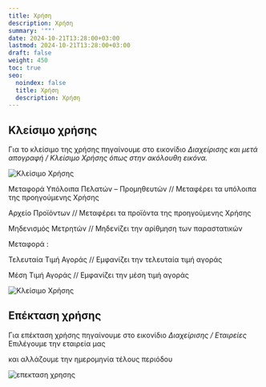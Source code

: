 ```yaml
---
title: Χρήση
description: Χρήση
summary: '""'
date: 2024-10-21T13:28:00+03:00
lastmod: 2024-10-21T13:28:00+03:00
draft: false
weight: 450
toc: true
seo:
  noindex: false
  title: Χρήση
  description: Χρήση
---
```


## Κλείσιμο χρήσης

Για το κλείσιμο της χρήσης πηγαίνουμε στο εικονίδιο _Διαχείρισης και μετά απογραφή / Κλείσιμο Χρήσης όπως στην ακόλουθη εικόνα._

![Κλείσιμο Χρήσης](/images/klisimo.jpg "Κλείσιμο Χρήσης")

Μεταφορά Υπόλοιπα Πελατών – Προμηθευτών // Μεταφέρει τα υπόλοιπα της προηγούμενης Χρήσης

Αρχείο Προϊόντων // Μεταφέρει τα προϊόντα της προηγούμενης Χρήσης

Μηδενισμός Μετρητών // Μηδενίζει την αρίθμηση των παραστατικών

Μεταφορά :

Τελευταία Τιμή Αγοράς // Εμφανίζει την τελευταία τιμή αγοράς

Μέση Τιμή Αγοράς // Εμφανίζει την μέση τιμή αγοράς

![Κλείσιμο Χρήσης](/images/klisimo-xrisis.jpg "Κλείσιμο Χρήσης")

## Επέκταση χρήσης

Για επέκταση χρήσης πηγαίνουμε στο εικονίδιο _Διαχείρισης / Εταιρείες_ Επιλέγουμε την εταιρεία μας

και αλλάζουμε την ημερομηνία τέλους περιόδου

![επεκταση χρησης](/images/epektash-xrisis.jpg "επεκταση χρησης")

